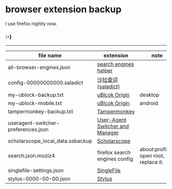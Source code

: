 # browser extension backup
I use firefox nightly now.
### :-)
---
|file name|extension|note|
|---|---|---|
|all-browser-engines.json|[search engines helper](https://addons.mozilla.org/zh-CN/firefox/addon/search-engines-helpers)||
|config-00000000000.saladict|[沙拉查词(saladict)](https://addons.mozilla.org/zh-CN/firefox/addon/ext-saladict)||
|my-ublock-backup.txt|[uBlcok Origin](https://addons.mozilla.org/zh-CN/firefox/addon/ublock-origin)|desktop|
|my-ublock-mobile.txt|[uBlcok Origin](https://addons.mozilla.org/zh-CN/firefox/addon/ublock-origin)|android|
|tampermonkey-backup.txt|[Tampermonkey](https://addons.mozilla.org/zh-CN/firefox/addon/tampermonkey)||
|useragent-switcher-preferences.json|[User-Agent Switcher and Manager](https://addons.mozilla.org/zh-CN/firefox/addon/user-agent-string-switcher)||
|scholarscope_local_data.ssbackup|[Scholarscope](https://addons.mozilla.org/zh-CN/firefox/addon/scholarscope)||
|search.json.mozlz4|firefox search engines config|about:profiles, open root, replace it.||
|singlefile-settings.json|[SingleFile](https://addons.mozilla.org/zh-CN/firefox/addon/single-file)||
|stylus-0000-00-00.json|[Stylus](https://addons.mozilla.org/zh-CN/firefox/addon/styl-us)||
